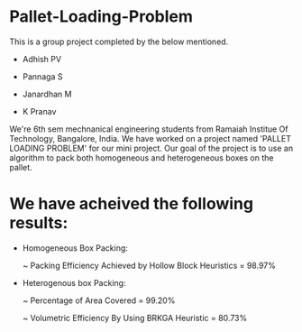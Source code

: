 # Pallet-Loading-Problem

This is a group project completed by the below mentioned.


* Adhish PV

* Pannaga S

* Janardhan M

* K Pranav

We're 6th sem mechnanical engineering students from Ramaiah Institue Of Technology, Bangalore, India. We have worked on a project named 'PALLET LOADING PROBLEM' for our mini project. Our goal of the project is to use an algorithm to pack both homogeneous and heterogeneous boxes on the pallet.

# We have acheived the following results:

* Homogeneous Box Packing:

    ~ Packing Efficiency Achieved by Hollow Block Heuristics = 98.97%

* Heterogenous box Packing:

    ~ Percentage of Area Covered = 99.20%

    ~ Volumetric Efficiency By Using BRKGA Heuristic = 80.73%

